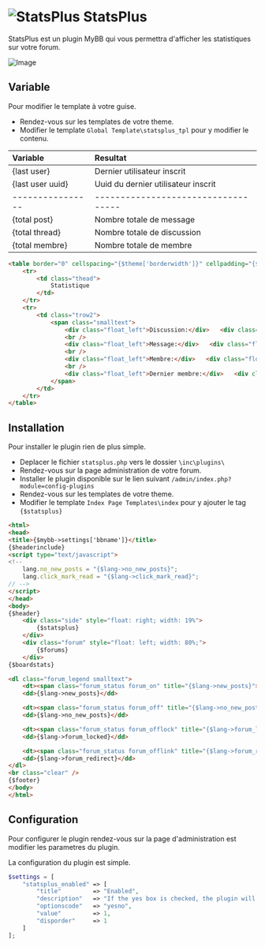 # ![StatsPlus](https://img15.hostingpics.net/pics/371238barchart1.png "Logo Title Text 1") StatsPlus

StatsPlus est un plugin MyBB qui vous permettra d'afficher les statistiques sur votre forum.

![Image](https://img15.hostingpics.net/pics/673298Screenshot20171231DEVSFORUM.png "Example")

## Variable

Pour modifier le template à votre guise.

- Rendez-vous sur les templates de votre theme.
- Modifier le template ```Global Template\statsplus_tpl``` pour y modifier le contenu.

| Variable         | Resultat                            |
|:---------------- |:----------------------------------- |
| {last user}      | Dernier utilisateur inscrit         |
| {last user uuid} | Uuid du dernier utilisateur inscrit |
| ---------------- | ----------------------------------- |
| {total post}     | Nombre totale de message            |
| {total thread}   | Nombre totale de discussion         |
| {total membre}   | Nombre totale de membre             |

```html
<table border="0" cellspacing="{$theme['borderwidth']}" cellpadding="{$theme['tablespace']}" class="tborder">
    <tr>
		<td class="thead">
			Statistique
		</td>
	</tr>
	<tr>
        <td class="trow2">
	        <span class="smalltext">
		        <div class="float_left">Discussion:</div>   <div class="float_right">{total thread}</div> 
                <br />
		        <div class="float_left">Message:</div>   <div class="float_right">{total post}</div> 
		        <br />
		        <div class="float_left">Membre:</div>   <div class="float_right">{total membre}</div> 
		        <br />
		        <div class="float_left">Dernier membre:</div>   <div class="float_right">{last user}</div> 
		    </span>
		</td>
	</tr>
</table>
```

## Installation

Pour installer le plugin rien de plus simple.

- Deplacer le fichier ```statsplus.php``` vers le dossier ```\inc\plugins\```
- Rendez-vous sur la page administration de votre forum.
- Installer le plugin disponible sur le lien suivant ```/admin/index.php?module=config-plugins```
- Rendez-vous sur les templates de votre theme.
- Modifier le template ```Index Page Templates\index``` pour y ajouter le tag ```{$statsplus}```

```html
<html>
<head>
<title>{$mybb->settings['bbname']}</title>
{$headerinclude}
<script type="text/javascript">
<!--
	lang.no_new_posts = "{$lang->no_new_posts}";
	lang.click_mark_read = "{$lang->click_mark_read}";
// -->
</script>
</head>
<body>
{$header}
    <div class="side" style="float: right; width: 19%">
        {$statsplus}
    </div>
    <div class="forum" style="float: left; width: 80%;">
        {$forums}
    </div>
{$boardstats}

<dl class="forum_legend smalltext">
	<dt><span class="forum_status forum_on" title="{$lang->new_posts}"></span></dt>
	<dd>{$lang->new_posts}</dd>

	<dt><span class="forum_status forum_off" title="{$lang->no_new_posts}"></span></dt>
	<dd>{$lang->no_new_posts}</dd>

	<dt><span class="forum_status forum_offlock" title="{$lang->forum_locked}"></span></dt>
	<dd>{$lang->forum_locked}</dd>

	<dt><span class="forum_status forum_offlink" title="{$lang->forum_redirect}"></span></dt>
	<dd>{$lang->forum_redirect}</dd>
</dl>
<br class="clear" />
{$footer}
</body>
</html>
```

## Configuration

Pour configurer le plugin rendez-vous sur la page d'administration est modifier les parametres du plugin.

La configuration du plugin est simple.

```php
$settings = [
    "statsplus_enabled" => [
        "title"         => "Enabled",
        "description"   => "If the yes box is checked, the plugin will be activated.",
        "optionscode"   => "yesno",
        "value"         => 1,
        "disporder"     => 1
    ]
];
```